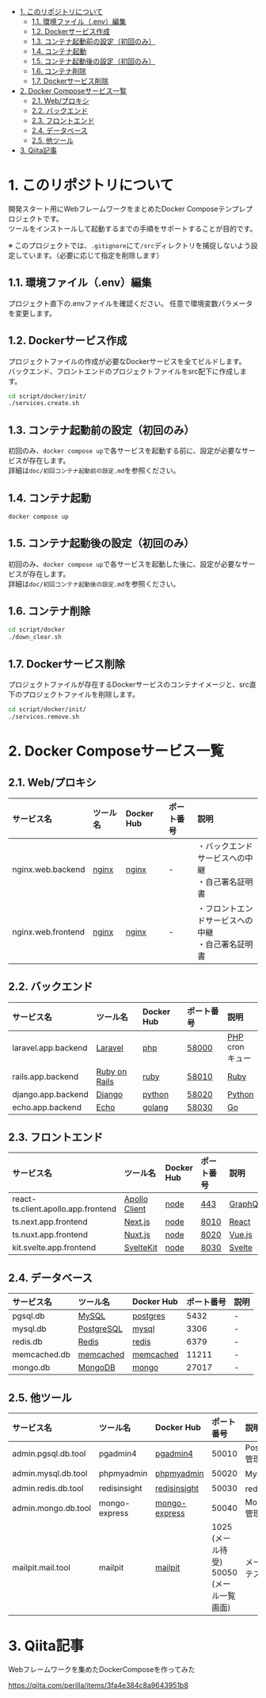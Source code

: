- [1. このリポジトリについて](#1-このリポジトリについて)
  - [1.1. 環境ファイル（.env）編集](#11-環境ファイルenv編集)
  - [1.2. Dockerサービス作成](#12-dockerサービス作成)
  - [1.3. コンテナ起動前の設定（初回のみ）](#13-コンテナ起動前の設定初回のみ)
  - [1.4. コンテナ起動](#14-コンテナ起動)
  - [1.5. コンテナ起動後の設定（初回のみ）](#15-コンテナ起動後の設定初回のみ)
  - [1.6. コンテナ削除](#16-コンテナ削除)
  - [1.7. Dockerサービス削除](#17-dockerサービス削除)
- [2. Docker Composeサービス一覧](#2-docker-composeサービス一覧)
  - [2.1. Web/プロキシ](#21-webプロキシ)
  - [2.2. バックエンド](#22-バックエンド)
  - [2.3. フロントエンド](#23-フロントエンド)
  - [2.4. データベース](#24-データベース)
  - [2.5. 他ツール](#25-他ツール)
- [3. Qiita記事](#3-qiita記事)

# 1. このリポジトリについて

開発スタート用にWebフレームワークをまとめたDocker Composeテンプレプロジェクトです。  
ツールをインストールして起動するまでの手順をサポートすることが目的です。

※ このプロジェクトでは、`.gitignore`にて`/src`ディレクトリを捕捉しないよう設定しています。（必要に応じて指定を削除します）

## 1.1. 環境ファイル（.env）編集

プロジェクト直下の.envファイルを確認ください。
任意で環境変数パラメータを変更します。

## 1.2. Dockerサービス作成

プロジェクトファイルの作成が必要なDockerサービスを全てビルドします。  
バックエンド、フロントエンドのプロジェクトファイルをsrc配下に作成します。

```sh
cd script/docker/init/
./services.create.sh
```

## 1.3. コンテナ起動前の設定（初回のみ）

初回のみ、`docker compose up`で各サービスを起動する前に、設定が必要なサービスが存在します。  
詳細は`doc/初回コンテナ起動前の設定.md`を参照ください。


## 1.4. コンテナ起動

```sh
docker compose up
```

## 1.5. コンテナ起動後の設定（初回のみ）

初回のみ、`docker compose up`で各サービスを起動した後に、設定が必要なサービスが存在します。  
詳細は`doc/初回コンテナ起動後の設定.md`を参照ください。

## 1.6. コンテナ削除

```sh
cd script/docker
./down_clear.sh
```

## 1.7. Dockerサービス削除

プロジェクトファイルが存在するDockerサービスのコンテナイメージと、src直下のプロジェクトファイルを削除します。

```sh
cd script/docker/init/
./services.remove.sh
```

# 2. Docker Composeサービス一覧

## 2.1. Web/プロキシ

| サービス名 | ツール名 | Docker Hub | ポート番号 | 説明  |
| :--- | :--- | :--- | :--- | :--- |
| nginx.web.backend | [nginx](https://nginx.org/en/) | [nginx](https://hub.docker.com/_/nginx) | - | ・バックエンドサービスへの中継<br>・自己署名証明書 |
| nginx.web.frontend | [nginx](https://nginx.org/en/) | [nginx](https://hub.docker.com/_/nginx) | - | ・フロントエンドサービスへの中継<br>・自己署名証明書 |

## 2.2. バックエンド

| サービス名 | ツール名 | Docker Hub | ポート番号 | 説明 |
| :--- | :--- | :--- | :--- | :--- |
| laravel.app.backend | [Laravel](https://readouble.com/laravel/10.x/ja/installation.html) | [php](https://hub.docker.com/_/php) | [58000](https://localhost:58000) | [PHP](https://www.php.net/)<br>cron<br>キュー |
| rails.app.backend | [Ruby on Rails](https://rubyonrails.org/) | [ruby](https://hub.docker.com/_/ruby) | [58010](https://localhost:58010) | [Ruby](https://www.ruby-lang.org/ja/) |
| django.app.backend | [Django](https://www.djangoproject.com/) | [python](https://hub.docker.com/_/python) | [58020](https://localhost:58020) | [Python](https://www.python.org/) |
| echo.app.backend | [Echo](https://echo.labstack.com/) | [golang](https://hub.docker.com/_/golang) | [58030](https://localhost:58030) | [Go](https://go.dev/) |

## 2.3. フロントエンド

| サービス名 | ツール名 | Docker Hub | ポート番号 | 説明  |
| :--- | :--- | :--- | :--- | :--- |
| react-ts.client.apollo.app.frontend | [Apollo Client](https://www.apollographql.com/docs/react/) | [node](https://hub.docker.com/_/node) | [443](https://localhost) | [GraphQL](https://graphql.org/) |
| ts.next.app.frontend | [Next.js](https://nextjs.org/) | [node](https://hub.docker.com/_/node) | [8010](https://localhost:8010) | [React](https://ja.react.dev/blog/2023/03/16/introducing-react-dev) |
| ts.nuxt.app.frontend | [Nuxt.js](https://nuxt.com/) | [node](https://hub.docker.com/_/node) | [8020](https://localhost:8020) | [Vue.js](https://ja.vuejs.org/) |
| kit.svelte.app.frontend | [SvelteKit](https://kit.svelte.jp/) | [node](https://hub.docker.com/_/node) | [8030](https://localhost:8030) | [Svelte](https://svelte.jp/) |

## 2.4. データベース

| サービス名 | ツール名 | Docker Hub | ポート番号 | 説明  |
| :--- | :--- | :--- | :--- | :--- |
| pgsql.db | [MySQL](https://www.mysql.com/jp/) | [postgres](https://hub.docker.com/_/postgres) | 5432 | - |
| mysql.db | [PostgreSQL](https://www.postgresql.jp/) | [mysql](https://hub.docker.com/_/mysql) | 3306 | - |
| redis.db | [Redis](https://redis.io/) | [redis](https://hub.docker.com/_/redis) | 6379 | - |
| memcached.db | [memcached](https://memcached.org/) | [memcached](https://hub.docker.com/_/memcached) | 11211 | - |
| mongo.db | [MongoDB](https://www.mongodb.com/ja-jp) | [mongo](https://hub.docker.com/_/mongo) | 27017 | - |

## 2.5. 他ツール

| サービス名 | ツール名 | Docker Hub | ポート番号 | 説明  |
| :--- | :--- | :--- | :--- | :--- |
| admin.pgsql.db.tool | pgadmin4 | [pgadmin4](https://hub.docker.com/r/dpage/pgadmin4) | 50010 | PostgreSQL管理 |
| admin.mysql.db.tool | phpmyadmin | [phpmyadmin](https://hub.docker.com/_/phpmyadmin) | 50020 | MySQL管理 |
| admin.redis.db.tool | redisinsight | [redisinsight](https://hub.docker.com/r/redislabs/redisinsight) | 50030 | redis管理 |
| admin.mongo.db.tool | mongo-express | [mongo-express](https://hub.docker.com/_/mongo-express) | 50040 | MongoDB管理 |
| mailpit.mail.tool | mailpit | [mailpit](https://hub.docker.com/r/axllent/mailpit) | 1025 (メール待受)<br>50050 (メール一覧画面) | メール送信テスト |

# 3. Qiita記事

Webフレームワークを集めたDockerComposeを作ってみた

https://qiita.com/perilla/items/3fa4e384c8a9643951b8

